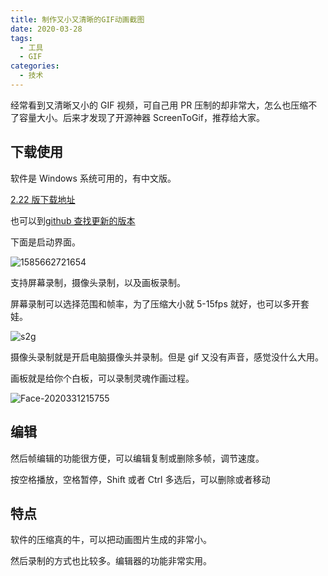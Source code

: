 ```yaml
---
title: 制作又小又清晰的GIF动画截图
date: 2020-03-28
tags:
  - 工具
  - GIF
categories:
  - 技术
---
```


经常看到又清晰又小的 GIF 视频，可自己用 PR 压制的却非常大，怎么也压缩不了容量大小。后来才发现了开源神器 ScreenToGif，推荐给大家。

<!-- more -->

## 下载使用

软件是 Windows 系统可用的，有中文版。

[2.22 版下载地址](https://github.com/NickeManarin/ScreenToGif/releases/download/2.22.1/ScreenToGif.2.22.1.Setup.msi)

也可以到[github 查找更新的版本](https://github.com/NickeManarin/ScreenToGif/releases)

下面是启动界面。

![1585662721654](http://img.codingyang.com/1585662721654-202033121523.png)

支持屏幕录制，摄像头录制，以及画板录制。

屏幕录制可以选择范围和帧率，为了压缩大小就 5-15fps 就好，也可以多开套娃。

![s2g](http://img.codingyang.com/s2g-2020331221027.gif)

摄像头录制就是开启电脑摄像头并录制。但是 gif 又没有声音，感觉没什么大用。

画板就是给你个白板，可以录制灵魂作画过程。

![Face-2020331215755](http://img.codingyang.com/Face-2020331215755.gif)

## 编辑

然后帧编辑的功能很方便，可以编辑复制或删除多帧，调节速度。

按空格播放，空格暂停，Shift 或者 Ctrl 多选后，可以删除或者移动

## 特点

软件的压缩真的牛，可以把动画图片生成的非常小。

然后录制的方式也比较多。编辑器的功能非常实用。
